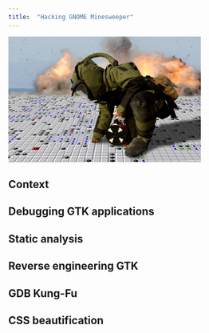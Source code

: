 ```yaml
---
title:  "Hacking GNOME Minesweeper"
---
```


![Logo](/assets/images/mines/minesweeper.jpg)

## Context

## Debugging GTK applications

## Static analysis 

## Reverse engineering GTK 

## GDB Kung-Fu

## CSS beautification
